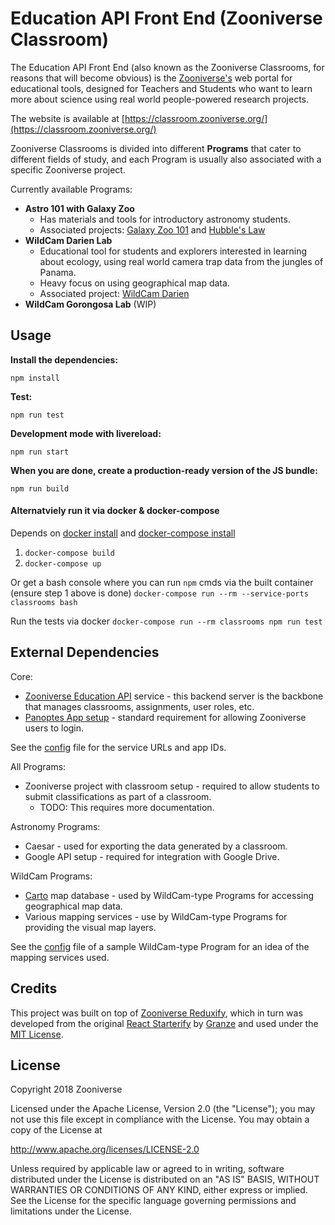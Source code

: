 # Education API Front End (Zooniverse Classroom)

The Education API Front End (also known as the Zooniverse Classrooms, for
reasons that will become obvious) is the [Zooniverse's](https://www.zooniverse.org/)
web portal for educational tools, designed for Teachers and Students who want to
learn more about science using real world people-powered research projects.

The website is available at [https://classroom.zooniverse.org/](https://classroom.zooniverse.org/)

Zooniverse Classrooms is divided into different **Programs** that cater to
different fields of study, and each Program is usually also associated with a
specific Zooniverse project.

Currently available Programs:
- **Astro 101 with Galaxy Zoo**
  - Has materials and tools for introductory astronomy students.
  - Associated projects: [Galaxy Zoo 101](https://www.zooniverse.org/projects/zooniverse/galaxy-zoo-in-astronomy-101/) and [Hubble's Law](https://www.zooniverse.org/projects/zooniverse/intro2astro-hubbles-law/)
- **WildCam Darien Lab**
  - Educational tool for students and explorers interested in learning about ecology, using real world camera trap data from the jungles of Panama.
  - Heavy focus on using geographical map data.
  - Associated project: [WildCam Darien](https://www.zooniverse.org/projects/wildcam/wildcam-darien)
- **WildCam Gorongosa Lab** (WIP)

## Usage

__Install the dependencies:__

`npm install`

__Test:__

`npm run test`

__Development mode with livereload:__

`npm run start`

__When you are done, create a production-ready version of the JS bundle:__

`npm run build`

#### Alternatviely run it via docker & docker-compose
Depends on [docker install](https://docs.docker.com/install/) and [docker-compose install](https://docs.docker.com/compose/install/)
1. `docker-compose build`
2. `docker-compose up`

Or get a bash console where you can run `npm` cmds via the built container (ensure step 1 above is done)
`docker-compose run --rm --service-ports classrooms bash`

Run the tests via docker
`docker-compose run --rm classrooms npm run test`

## External Dependencies

Core:
- [Zooniverse Education API](https://github.com/zooniverse/education-api) service - this backend server is the backbone that manages classrooms, assignments, user roles, etc.
- [Panoptes App setup](https://panoptes.zooniverse.org/) - standard requirement for allowing Zooniverse users to login.

See the [config](src/lib/config.js) file for the service URLs and app IDs.

All Programs:
- Zooniverse project with classroom setup - required to allow students to submit classifications as part of a classroom.
  - TODO: This requires more documentation.

Astronomy Programs:
- Caesar - used for exporting the data generated by a classroom.
- Google API setup - required for integration with Google Drive.

WildCam Programs:
- [Carto](https://carto.com/) map database - used by WildCam-type Programs for accessing geographical map data.
- Various mapping services - use by WildCam-type Programs for providing the visual map layers.

See the [config](src/programs/darien/wildcam-darien.map-config.js) file of a sample WildCam-type Program for an idea of the mapping services used.

## Credits

This project was built on top of [Zooniverse Reduxify](https://github.com/zooniverse/zoo-reduxify),
which in turn was developed from the original [React Starterify](https://github.com/Granze/react-starterify)
by [Granze](https://github.com/Granze) and used under the [MIT License](http://opensource.org/licenses/MIT).

## License

Copyright 2018 Zooniverse

Licensed under the Apache License, Version 2.0 (the "License");
you may not use this file except in compliance with the License.
You may obtain a copy of the License at

http://www.apache.org/licenses/LICENSE-2.0

Unless required by applicable law or agreed to in writing, software
distributed under the License is distributed on an "AS IS" BASIS,
WITHOUT WARRANTIES OR CONDITIONS OF ANY KIND, either express or implied.
See the License for the specific language governing permissions and
limitations under the License.
